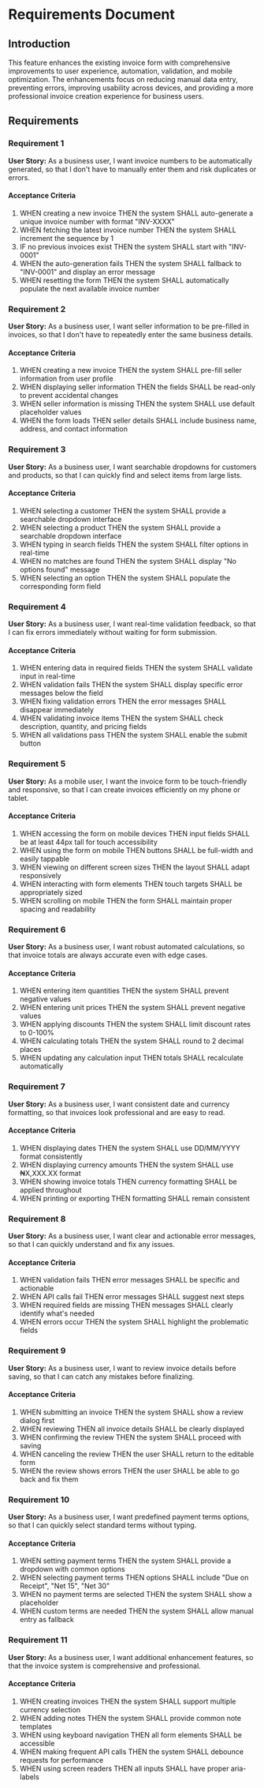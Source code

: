 # Requirements Document

## Introduction

This feature enhances the existing invoice form with comprehensive improvements to user experience, automation, validation, and mobile optimization. The enhancements focus on reducing manual data entry, preventing errors, improving usability across devices, and providing a more professional invoice creation experience for business users.

## Requirements

### Requirement 1

**User Story:** As a business user, I want invoice numbers to be automatically generated, so that I don't have to manually enter them and risk duplicates or errors.

#### Acceptance Criteria

1. WHEN creating a new invoice THEN the system SHALL auto-generate a unique invoice number with format "INV-XXXX"
2. WHEN fetching the latest invoice number THEN the system SHALL increment the sequence by 1
3. IF no previous invoices exist THEN the system SHALL start with "INV-0001"
4. WHEN the auto-generation fails THEN the system SHALL fallback to "INV-0001" and display an error message
5. WHEN resetting the form THEN the system SHALL automatically populate the next available invoice number

### Requirement 2

**User Story:** As a business user, I want seller information to be pre-filled in invoices, so that I don't have to repeatedly enter the same business details.

#### Acceptance Criteria

1. WHEN creating a new invoice THEN the system SHALL pre-fill seller information from user profile
2. WHEN displaying seller information THEN the fields SHALL be read-only to prevent accidental changes
3. WHEN seller information is missing THEN the system SHALL use default placeholder values
4. WHEN the form loads THEN seller details SHALL include business name, address, and contact information

### Requirement 3

**User Story:** As a business user, I want searchable dropdowns for customers and products, so that I can quickly find and select items from large lists.

#### Acceptance Criteria

1. WHEN selecting a customer THEN the system SHALL provide a searchable dropdown interface
2. WHEN selecting a product THEN the system SHALL provide a searchable dropdown interface
3. WHEN typing in search fields THEN the system SHALL filter options in real-time
4. WHEN no matches are found THEN the system SHALL display "No options found" message
5. WHEN selecting an option THEN the system SHALL populate the corresponding form field

### Requirement 4

**User Story:** As a business user, I want real-time validation feedback, so that I can fix errors immediately without waiting for form submission.

#### Acceptance Criteria

1. WHEN entering data in required fields THEN the system SHALL validate input in real-time
2. WHEN validation fails THEN the system SHALL display specific error messages below the field
3. WHEN fixing validation errors THEN the error messages SHALL disappear immediately
4. WHEN validating invoice items THEN the system SHALL check description, quantity, and pricing fields
5. WHEN all validations pass THEN the system SHALL enable the submit button

### Requirement 5

**User Story:** As a mobile user, I want the invoice form to be touch-friendly and responsive, so that I can create invoices efficiently on my phone or tablet.

#### Acceptance Criteria

1. WHEN accessing the form on mobile devices THEN input fields SHALL be at least 44px tall for touch accessibility
2. WHEN using the form on mobile THEN buttons SHALL be full-width and easily tappable
3. WHEN viewing on different screen sizes THEN the layout SHALL adapt responsively
4. WHEN interacting with form elements THEN touch targets SHALL be appropriately sized
5. WHEN scrolling on mobile THEN the form SHALL maintain proper spacing and readability

### Requirement 6

**User Story:** As a business user, I want robust automated calculations, so that invoice totals are always accurate even with edge cases.

#### Acceptance Criteria

1. WHEN entering item quantities THEN the system SHALL prevent negative values
2. WHEN entering unit prices THEN the system SHALL prevent negative values
3. WHEN applying discounts THEN the system SHALL limit discount rates to 0-100%
4. WHEN calculating totals THEN the system SHALL round to 2 decimal places
5. WHEN updating any calculation input THEN totals SHALL recalculate automatically

### Requirement 7

**User Story:** As a business user, I want consistent date and currency formatting, so that invoices look professional and are easy to read.

#### Acceptance Criteria

1. WHEN displaying dates THEN the system SHALL use DD/MM/YYYY format consistently
2. WHEN displaying currency amounts THEN the system SHALL use ₦X,XXX.XX format
3. WHEN showing invoice totals THEN currency formatting SHALL be applied throughout
4. WHEN printing or exporting THEN formatting SHALL remain consistent

### Requirement 8

**User Story:** As a business user, I want clear and actionable error messages, so that I can quickly understand and fix any issues.

#### Acceptance Criteria

1. WHEN validation fails THEN error messages SHALL be specific and actionable
2. WHEN API calls fail THEN error messages SHALL suggest next steps
3. WHEN required fields are missing THEN messages SHALL clearly identify what's needed
4. WHEN errors occur THEN the system SHALL highlight the problematic fields

### Requirement 9

**User Story:** As a business user, I want to review invoice details before saving, so that I can catch any mistakes before finalizing.

#### Acceptance Criteria

1. WHEN submitting an invoice THEN the system SHALL show a review dialog first
2. WHEN reviewing THEN all invoice details SHALL be clearly displayed
3. WHEN confirming the review THEN the system SHALL proceed with saving
4. WHEN canceling the review THEN the user SHALL return to the editable form
5. WHEN the review shows errors THEN the user SHALL be able to go back and fix them

### Requirement 10

**User Story:** As a business user, I want predefined payment terms options, so that I can quickly select standard terms without typing.

#### Acceptance Criteria

1. WHEN setting payment terms THEN the system SHALL provide a dropdown with common options
2. WHEN selecting payment terms THEN options SHALL include "Due on Receipt", "Net 15", "Net 30"
3. WHEN no payment terms are selected THEN the system SHALL show a placeholder
4. WHEN custom terms are needed THEN the system SHALL allow manual entry as fallback

### Requirement 11

**User Story:** As a business user, I want additional enhancement features, so that the invoice system is comprehensive and professional.

#### Acceptance Criteria

1. WHEN creating invoices THEN the system SHALL support multiple currency selection
2. WHEN adding notes THEN the system SHALL provide common note templates
3. WHEN using keyboard navigation THEN all form elements SHALL be accessible
4. WHEN making frequent API calls THEN the system SHALL debounce requests for performance
5. WHEN using screen readers THEN all inputs SHALL have proper aria-labels